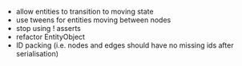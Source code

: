 - allow entities to transition to moving state
- use tweens for entities moving between nodes
- stop using ! asserts
- refactor EntityObject
- ID packing (i.e. nodes and edges should have no missing ids after serialisation)
